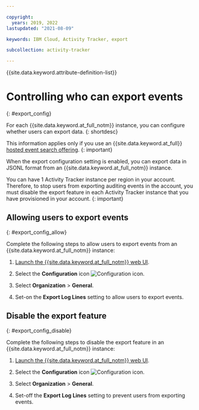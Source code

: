 ```yaml
---

copyright:
  years: 2019, 2022
lastupdated: "2021-08-09"

keywords: IBM Cloud, Activity Tracker, export

subcollection: activity-tracker

---
```


{{site.data.keyword.attribute-definition-list}}
 
# Controlling who can export events
{: #export_config}

For each {{site.data.keyword.at_full_notm}} instance, you can configure whether users can export data.
{: shortdesc}

This information applies only if you use an {{site.data.keyword.at_full}} [hosted event search offering](/docs/activity-tracker?topic=activity-tracker-service_plan).
{: important}

When the export configuration setting is enabled, you can export data in JSONL format from an {{site.data.keyword.at_full_notm}} instance.

You can have 1 Activity Tracker instance per region in your account. Therefore, to stop users from exporting auditing events in the account, you must disable the export feature in each Activity Tracker instance that you have provisioned in your account.
{: important} 

## Allowing users to export events
{: #export_config_allow}

Complete the following steps to allow users to export events from an {{site.data.keyword.at_full_notm}} instance:

1. [Launch the {{site.data.keyword.at_full_notm}} web UI](/docs/activity-tracker?topic=activity-tracker-launch#launch_cloud_ui).

2. Select the **Configuration** icon ![Configuration icon](images/admin.png). 

3. Select **Organization** &gt; **General**.

4. Set-on the **Export Log Lines** setting to allow users to export events. 



## Disable the export feature 
{: #export_config_disable}

Complete the following steps to disable the export feature in an {{site.data.keyword.at_full_notm}} instance:

1. [Launch the {{site.data.keyword.at_full_notm}} web UI](/docs/activity-tracker?topic=activity-tracker-launch#launch_cloud_ui).

2. Select the **Configuration** icon ![Configuration icon](images/admin.png). 

3. Select **Organization** &gt; **General**.

4. Set-off the **Export Log Lines** setting to prevent users from exporting events. 

